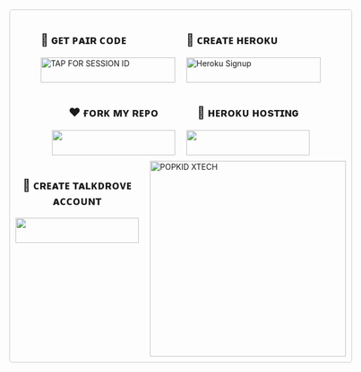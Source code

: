 <div style="border: 1px solid #ccc; padding: 10px; border-radius: 5px; margin: 10px auto; width: fit-content;">
  <div style="display: flex; justify-content: center; gap: 20px; margin-bottom: 10px;">
    <div>
      <h2>🤍 ɢᴇᴛ ᴘᴀɪʀ ᴄᴏᴅᴇ</h2>
      <a href="https://popkid.vercel.app/">
        <img title="TAP FOR SESSION ID" src="https://img.shields.io/badge/LOG%20IN%20FOR%20SESSION%20ID-h?color=pink&style=for-the-badge&logo=porsche&logoColor=white&labelColor=black" width="240" height="45"/>
      </a>
    </div>
    <div>
      <h2>💝 ᴄʀᴇᴀᴛᴇ ʜᴇʀᴏᴋᴜ</h2>
      <a href="https://signup.heroku.com/" target="_blank">
        <img src="https://img.shields.io/badge/-CREATE%20ACCOUNT%20NOW-rgb(224,255,255)?style=for-the-badge&logo=heroku&logoColor=purple&labelColor=black" width="240" height="45" alt="Heroku Signup" />
      </a>
    </div>
  </div>

  <div style="display: flex; justify-content: center; gap: 20px; margin-bottom: 10px;">
    <div>
      <h2 align="center">❤️ ғᴏʀᴋ ᴍʏ ʀᴇᴘᴏ</h2>
      <a href="https://github.com/Popkiddevs/POPKID-XTECH/fork">
        <img src="https://img.shields.io/badge/FORK%20REPO-colorless?style=for-the-badge&logo=porsche&labelColor=black" width="220" height="45"/>
      </a>
    </div>
    <div>
      <h2 align="center">🧡 ʜᴇʀᴏᴋᴜ ʜᴏsᴛɪɴɢ</h2>
      <a href="https://tinyurl.com/yc3ae75m">
        <img src="https://img.shields.io/badge/DEPLOY%20NOW-blue?style=for-the-badge&logo=heroku&logoColor=white&labelColor=black" width="220" height="45"/>
      </a>
    </div>
  </div>

  <div style="display: flex; justify-content: center; gap: 20px;">
    <div>
      <h2 align="center">🖤 ᴄʀᴇᴀᴛᴇ ᴛᴀʟᴋᴅʀᴏᴠᴇ ᴀᴄᴄᴏᴜɴᴛ</h2>
      <a href="https://host.talkdrove.com/auth/signup?ref=F3E97634">
        <img src="https://img.shields.io/badge/CREATE%20ACCOUNT-grey?style=for-the-badge&logo=talkdrove&logoColor=white&labelColor=black" width="220" height="45"/>
      </a>
    </div>
  <div>
    <a href="https://whatsapp.com/channel/0029VadQrNI8KMqo79BiHr3l">
      <img alt="POPKID XTECH" height="350" src="https://files.catbox.moe/lkmvah.jpg" />
    </a>
  </div>
</div>

